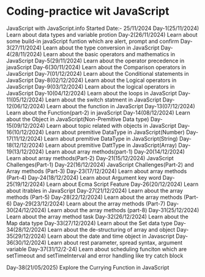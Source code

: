 # Coding-practice wit JavaScript
JavaScript with JavaScript.info
Started Date:- 25/11/2024
Day-1(25/11/2024)
    Learn about data types and variable protion
Day-2(26/11/2024)
    Learn about some build-in javaScript funtion which are alert, prompt and confirm
Day-3(27/11/2024)
    Learn about the type conversion in JavaScript
Day-4(28/11/2024)
    Learn about the basic operators and mathematics in JavaScript
Day-5(29/11/2024)
    Learn about the operator precedence in javaScript
Day-6(30/11/2024)
    Learn about the Comparison operators in JavaScript
Day-7(01/12/2024)
    Learn about the Conditional statements in JavaScript
Day-8(02/12/2024)
    Learn about the Logical operators in JavaScript
Day-9(03/12/2024)
    Learn about the logical operators in JavaScript
Day-10(04/12/2024)
    Learn about the loops in JavaScript
Day-11(05/12/2024)
    Learn about the switch statment in JavaScript
Day-12(06/12/2024)
    Learn about the function in JavaScript
Day-13(07/12/2024)
    Learn about the Function(part-2) in javaScript
Day-14(08/12/2024)
    Learn about the Object in JavaScript(Non-Premitive Data type)
Day-15(09/12/2024)
    Learn about topic related with objects in JavaScript
Day-16(10/12/2024)
    Learn about premitive DataType in JavaScript(Number)
Day-17(11/12/2024)
    Learn about premitive DataType in JavaScript(String) 
Day-18(12/12/2024)
    Learn about premitive DattType in JavaScript(Array)
Day-19(13/12/2024)
    Learn about array methods(part-1)
Day-20(14/12/2024)
    Learn about array methods(Part-2)
Day-21(15/12/2024)
    JavaScript Challenges(Part-1)
Day-22(16/12/2024)
    JavaScript Challenges(Part-2) and Array methods (Part-3)
Day-23(17/12/2024)
    Learn about array methods (Part-4)
Day-24(18/12/2024)
    Learn about Argument key word
Day-25(19/12/2024)
    Learn about Ecma Script Feature
Day-26(20/12/2024)
    Learn about itrables in JavaScript
Day-27(21/12/2024)
    Learn about the array methods (Part-5)
Day-28(22/12/2024)
    Learn about the array methods (Part-6)
Day-29(23/12/2024)
    Learn about the array methods (Part-7)
Day-30(24/12/2024)
    Learn about the array methods (part-8)
Day-31(25/12/2024)
    Learn about the array method task 
Day-32(26/12/2024)
    Learn about the Map data type
Day-33(27/12/2024)
    Learn about the Set data type
Day-34(28/12/2024)
    Learn about the de-structuring of array and object
Day-35(29/12/2024)
    Learn about the date and time object in Javascript
Day-36(30/12/2024)
    Learn about rest parameter, spread syntax, argument variable
Day-37(31/12/2-24)
    Learn about scheduling funciton which are setTimeout and setTimeInterval and error handling like try catch block
    
Day-38(21/05/2025)
    Explore the Currying Function in JavaScript 
